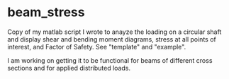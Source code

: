 # beam_stress

Copy of my matlab script I wrote to anayze the loading on a circular shaft and display shear and bending moment diagrams, stress at all points of interest, and Factor of Safety. See "template" and "example". 

I am working on getting it to be functional for beams of different cross sections and for applied distributed loads.
